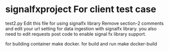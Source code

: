 # signalfxproject For client test case

test2.py Edit this file for using signalfx library
Remove section-2 comments and edit your url setting for data ingestion with signalfx library.
you also need to edit requests post code to enable signal fx library support. 

for building container
make docker.
for build and run 
make docker-build

